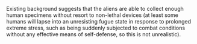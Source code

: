 Existing background suggests that the aliens are able to collect enough
human specimens without resort to non-lethal devices (at least some
humans will lapse into an unresisting fugue state in response to
prolonged extreme stress, such as being suddenly subjected to combat
conditions without any effective means of self-defense, so this is not
unrealistic).